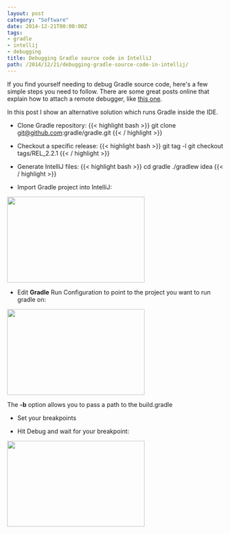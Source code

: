 ```yaml
---
layout: post
category: "Software"
date: 2014-12-21T00:00:00Z
tags:
- gradle
- intellij
- debugging
title: Debugging Gradle source code in IntelliJ
path: /2014/12/21/debugging-gradle-source-code-in-intellij/
---
```


If you find yourself needing to debug Gradle source code, here's a few simple steps you need to follow. There are some great posts online that explain how to attach a remote debugger, like [this one](http://blog.gaku.net/gradle-debugging/).

In this post I show an alternative solution which runs Gradle inside the IDE.

* Clone Gradle repository:
{{< highlight bash >}}
git clone git@github.com:gradle/gradle.git
{{< / highlight >}}

* Checkout a specific release:
{{< highlight bash >}}
git tag -l
git checkout tags/REL_2.2.1
{{< / highlight >}}

* Generate IntelliJ files:
{{< highlight bash >}}
cd gradle
./gradlew idea
{{< / highlight >}}

* Import Gradle project into IntelliJ:

<a href='/img/blog/debug-gradle/import.png'><img src='/img/blog/debug-gradle/import.png' height='200' width='320' /></a>

* Edit **Gradle** Run Configuration to point to the project you want to run gradle on:

<a href='/img/blog/debug-gradle/config.png'><img src='/img/blog/debug-gradle/config.png' height='200' width='320' /></a>

The **-b** option allows you to pass a path to the build.gradle

* Set your breakpoints

* Hit Debug and wait for your breakpoint:

<a href='/img/blog/debug-gradle/debug.png'><img src='/img/blog/debug-gradle/debug.png' height='200' width='320' /></a>
